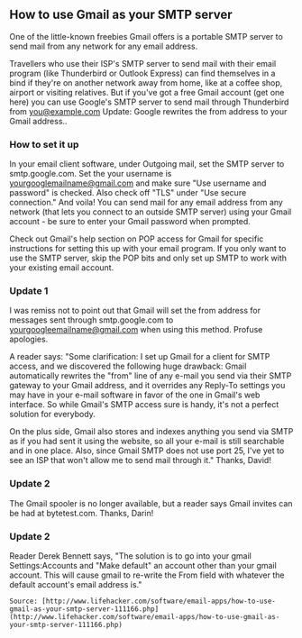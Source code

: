 ## How to use Gmail as your SMTP server

One of the little-known freebies Gmail offers is a portable SMTP server to send mail from any network for any email address.

Travellers who use their ISP's SMTP server to send mail with their email program (like Thunderbird or Outlook Express) can find themselves in a bind if they're on another network away from home, like at a coffee shop, airport or visiting relatives. But if you've got a free Gmail account (get one here) you can use Google's SMTP server to send mail through Thunderbird from [you@example.com](mailto:you@example.com) Update: Google rewrites the from address to your Gmail address..

### How to set it up

In your email client software, under Outgoing mail, set the SMTP server to smtp.google.com. Set the your username is [yourgooglemailname@gmail.com](mailto:yourgooglemailname@gmail.com) and make sure "Use username and password" is checked. Also check off "TLS" under "Use secure connection." And voila! You can send mail for any email address from any network (that lets you connect to an outside SMTP server) using your Gmail account - be sure to enter your Gmail password when prompted.

Check out Gmail's help section on POP access for Gmail for specific instructions for setting this up with your email program. If you only want to use the SMTP server, skip the POP bits and only set up SMTP to work with your existing email account.

### Update 1

I was remiss not to point out that Gmail will set the from address for messages sent through smtp.google.com to [yourgoogleemailname@gmail.com](mailto:yourgoogleemailname@gmail.com) when using this method. Profuse apologies.

A reader says: "Some clarification: I set up Gmail for a client for SMTP access, and we discovered the following huge drawback: Gmail automatically rewrites the "from" line of any e-mail you send via their SMTP gateway to your Gmail address, and it overrides any Reply-To settings you may have in your e-mail software in favor of the one in Gmail's web interface. So while Gmail's SMTP access sure is handy, it's not a perfect solution for everybody.

On the plus side, Gmail also stores and indexes anything you send via SMTP as if you had sent it using the website, so all your e-mail is still searchable and in one place. Also, since Gmail SMTP does not use port 25, I've yet to see an ISP that won't allow me to send mail through it." Thanks, David!

### Update 2

The Gmail spooler is no longer available, but a reader says Gmail invites can be had at bytetest.com. Thanks, Darin!

### Update 2

Reader Derek Bennett says, "The solution is to go into your gmail Settings:Accounts and "Make default" an account other than your gmail account. This will cause gmail to re-write the From field with whatever the default account's email address is."

```
Source: [http://www.lifehacker.com/software/email-apps/how-to-use-gmail-as-your-smtp-server-111166.php](http://www.lifehacker.com/software/email-apps/how-to-use-gmail-as-your-smtp-server-111166.php)
```
